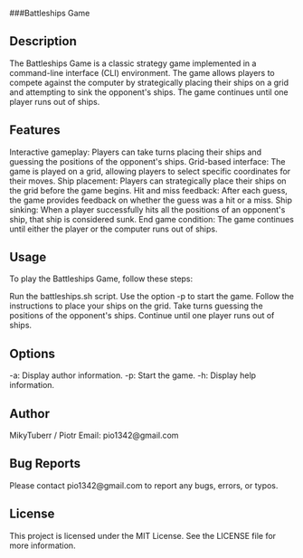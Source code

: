 ###Battleships Game
<h2>Description</h2>
The Battleships Game is a classic strategy game implemented in a command-line interface (CLI) environment. The game allows players to compete against the computer by strategically placing their ships on a grid and attempting to sink the opponent's ships. The game continues until one player runs out of ships.

<h2>Features</h2>
Interactive gameplay: Players can take turns placing their ships and guessing the positions of the opponent's ships.
Grid-based interface: The game is played on a grid, allowing players to select specific coordinates for their moves.
Ship placement: Players can strategically place their ships on the grid before the game begins.
Hit and miss feedback: After each guess, the game provides feedback on whether the guess was a hit or a miss.
Ship sinking: When a player successfully hits all the positions of an opponent's ship, that ship is considered sunk.
End game condition: The game continues until either the player or the computer runs out of ships.
<h2>Usage</h2>
<p>To play the Battleships Game, follow these steps:</p>

Run the battleships.sh script.
Use the option -p to start the game.
Follow the instructions to place your ships on the grid.
Take turns guessing the positions of the opponent's ships.
Continue until one player runs out of ships.
<h2>Options</h2>
-a: Display author information.
-p: Start the game.
-h: Display help information.
<h2>Author</h2>
MikyTuberr / Piotr
Email: pio1342@gmail.com

<h2>Bug Reports</h2>
Please contact pio1342@gmail.com to report any bugs, errors, or typos.

<h2>License</h2>
This project is licensed under the MIT License. See the LICENSE file for more information.
